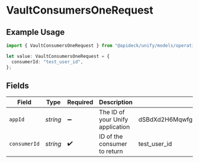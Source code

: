 # VaultConsumersOneRequest

## Example Usage

```typescript
import { VaultConsumersOneRequest } from "@apideck/unify/models/operations";

let value: VaultConsumersOneRequest = {
  consumerId: "test_user_id",
};
```

## Fields

| Field                                   | Type                                    | Required                                | Description                             | Example                                 |
| --------------------------------------- | --------------------------------------- | --------------------------------------- | --------------------------------------- | --------------------------------------- |
| `appId`                                 | *string*                                | :heavy_minus_sign:                      | The ID of your Unify application        | dSBdXd2H6Mqwfg0atXHXYcysLJE9qyn1VwBtXHX |
| `consumerId`                            | *string*                                | :heavy_check_mark:                      | ID of the consumer to return            | test_user_id                            |